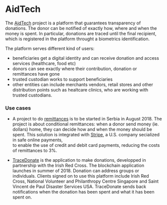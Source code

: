 # AidTech

The [AidTech](https://aid.technology/) project is a platform that guarantees transparency of donations. 
The donor can be notified of exactly how, where and when the money is spent.
In particular, donations are traced until the final recipient, which  is registered in the platform throught 
a biometrics identification.

The platform serves different kind of users: 
* beneficiaries get a digital identity and  can receive donation and access services (healthcare, food etc)
* donors can see exactly where their  contribution, donation or remittances have gone
* trusted custodian works to support beneficiaries
* other entities can  include merchants vendors, retail stores and other distribution  points such as healtcare clinics, 
who are   working with trusted custodians. 

### Use cases
*   A project to do  [remittances]( http://www.rs.undp.org/content/serbia/en/home/presscenter/articles/2018/br_e--sigurnije-i-jeftinije-slanje-novca-iz-dijaspore-u-maticu.html) 
is to be started in Serbia in August 2018. The project is about conditional remittances: when a donor
send money (ie. dollars) home, they can decide how and when the money should be spent.
This solution is integrated  with [Stripe](https://stripe.com/it), a U.S. company secialized in safe online payments,   
to enable the use of credit  and debit card payments, reducing the   costs of remittances to 3%.

* [TraceDonate](https://www.tracedonate.com/) is the application to make donations, developped in partnership with the 
Irish Red Cross. The  blockchain application launches in summer of 2018. Donation can address   groups or  individuals.
Clients signed on to use this platform include  Irish Red Cross, National Volunteer and  Philanthropy Centre Singapore and 
Saint  Vincent de Paul Disaster Services USA.
TraceDonate  sends back notifications when the  donation has been spent and what it has been spent on.


